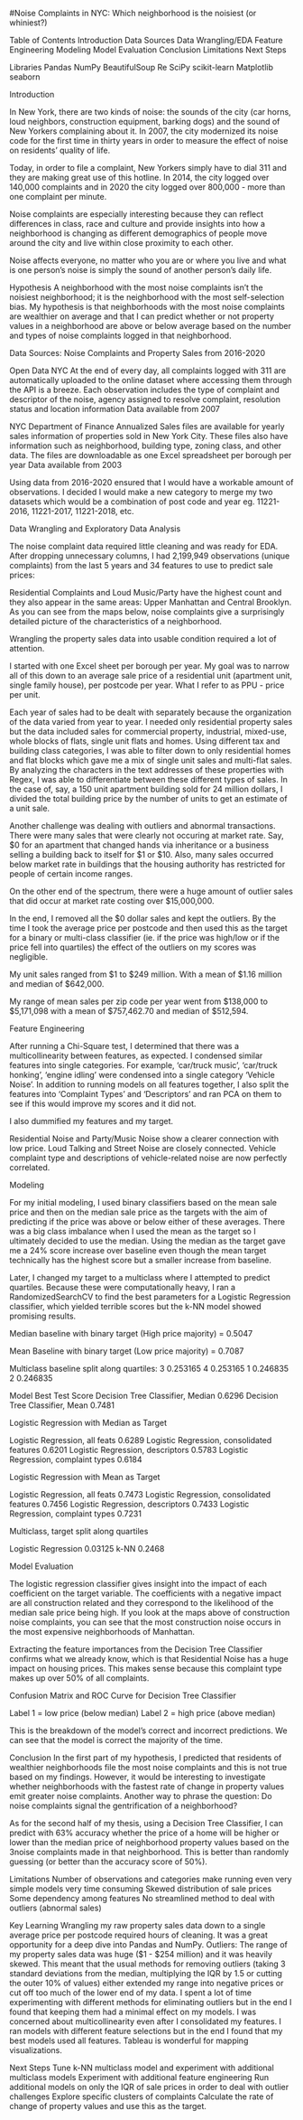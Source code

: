 #Noise Complaints in NYC: Which neighborhood is the noisiest (or whiniest?)

Table of Contents
Introduction
Data Sources
Data Wrangling/EDA
Feature Engineering
Modeling
Model Evaluation
Conclusion
Limitations
Next Steps

Libraries
Pandas
NumPy
BeautifulSoup
Re
SciPy
scikit-learn
Matplotlib
seaborn

Introduction

In New York, there are two kinds of noise: the sounds of the city (car horns, loud neighbors, construction equipment, barking dogs) and the sound of New Yorkers complaining about it. In 2007, the city modernized its noise code for the first time in thirty years in order to measure the effect of noise on residents’ quality of life. 

Today, in order to file a complaint, New Yorkers simply have to dial 311 and they are making great use of this hotline. In 2014, the city logged over 140,000 complaints and in 2020 the city logged over 800,000 - more than one complaint per minute.

Noise complaints are especially interesting because they can reflect differences in class, race and culture and provide insights into how a neighborhood is changing as different demographics of people move around the city and live within close proximity to each other.

Noise affects everyone, no matter who you are or where you live and what is one person’s noise is simply the sound of another person’s daily life.

Hypothesis
A neighborhood with the most noise complaints isn’t the noisiest neighborhood; it is the neighborhood with the most self-selection bias. My hypothesis is that neighborhoods with the most noise complaints are wealthier on average and that I can predict whether or not property values in a neighborhood are above or below average based on the number and types of noise complaints logged in that neighborhood.

Data Sources: Noise Complaints and Property Sales from 2016-2020

Open Data NYC 
At the end of every day, all complaints logged with 311 are automatically uploaded to the online dataset where accessing them through the API is a breeze. 
Each observation includes the type of complaint and descriptor of the noise, agency assigned to resolve complaint, resolution status and location information
Data available from 2007

NYC Department of Finance
Annualized Sales files are available for yearly sales information of properties sold in New York City. These files also have information such as neighborhood, building type, zoning class, and other data.
The files are downloadable as one Excel spreadsheet per borough per year
Data available from 2003

Using data from 2016-2020 ensured that I would have a workable amount of observations. I decided I would make a new category to merge my two datasets which would be a combination of post code and year eg. 11221-2016, 11221-2017, 11221-2018, etc.







Data Wrangling and Exploratory Data Analysis

The noise complaint data required little cleaning and was ready for EDA. After dropping unnecessary columns, I had 2,199,949 observations (unique complaints) from the last 5 years and 34 features to use to predict sale prices:























Residential Complaints and Loud Music/Party have the highest count and they also appear in the same areas: Upper Manhattan and Central Brooklyn. As you can see from the maps below, noise complaints give a surprisingly detailed picture of the characteristics of a neighborhood.



























Wrangling the property sales data into usable condition required a lot of attention.


I started with one Excel sheet per borough per year. My goal was to narrow all of this down to an average sale price of a residential unit (apartment unit, single family house), per postcode per year. What I refer to as PPU - price per unit.

Each year of sales had to be dealt with separately because the organization of the data varied from year to year. I needed only residential property sales but the data included sales for commercial property, industrial, mixed-use, whole blocks of flats, single unit flats and homes. Using different tax and building class categories, I was able to filter down to only residential homes and flat blocks which gave me a mix of single unit sales and multi-flat sales. By analyzing the characters in the text addresses of these properties with Regex, I was able to differentiate between these different types of sales. In the case of, say, a 150 unit apartment building sold for 24 million dollars, I divided the total building price by the number of units to get an estimate of a unit sale. 

Another challenge was dealing with outliers and abnormal transactions. There were many sales that were clearly not occuring at market rate. Say, $0 for an apartment that changed hands via inheritance or a business selling a building back to itself for $1 or $10. Also, many sales occurred below market rate in buildings that the housing authority has restricted for people of certain income ranges.

On the other end of the spectrum, there were a huge amount of outlier sales that did occur at market rate costing over $15,000,000.

In the end, I removed all the $0 dollar sales and kept the outliers. By the time I took the average price per postcode and then used this as the target for a binary or multi-class classifier (ie. if the price was high/low or if the price fell into quartiles) the effect of the outliers on my scores was negligible.

My unit sales ranged from $1 to $249 million. With a mean of $1.16 million and median of $642,000. 

My range of mean sales per zip code per year went from $138,000 to $5,171,098 with a mean of  $757,462.70 and median of $512,594.



















Feature Engineering

After running a Chi-Square test, I determined that there was a multicollinearity between features, as expected. I condensed similar features into single categories. For example, ‘car/truck music’, ‘car/truck honking’, ‘engine idling’ were condensed into a single category ‘Vehicle Noise’. In addition to running models on all features together, I also split the features into ‘Complaint Types’ and ‘Descriptors’ and ran PCA on them to see if this would improve my scores and it did not. 

I also dummified my features and my target.


Residential Noise and Party/Music Noise show a clearer connection with low price. Loud Talking and Street Noise are closely connected. Vehicle complaint type and descriptions of vehicle-related noise are now perfectly correlated.































Modeling

For my initial modeling, I used binary classifiers based on the mean sale price and then on the median sale price as the targets with the aim of predicting if the price was above or below either of these averages. There was a big class imbalance when I used the mean as the target so I ultimately decided to use the median. Using the median as the target gave me a 24% score increase over baseline even though the mean target technically has the highest score but a smaller increase from baseline.

Later, I changed my target to a multiclass where I attempted to predict quartiles. Because these were computationally heavy, I ran a RandomizedSearchCV to find the best parameters for a Logistic Regression classifier, which yielded terrible scores but the k-NN model showed promising results. 

	

Median baseline with binary target (High price majority) = 0.5047

Mean Baseline with binary target (Low price majority) = 0.7087

Multiclass baseline split along quartiles:
3    0.253165
4    0.253165
1    0.246835
2    0.246835



Model
Best Test Score
Decision Tree Classifier, Median
0.6296
Decision Tree Classifier, Mean
0.7481




Logistic Regression with Median as Target


Logistic Regression, all feats
0.6289
Logistic Regression, consolidated features
0.6201
Logistic Regression, descriptors
0.5783
Logistic Regression, complaint types
0.6184




Logistic Regression with Mean as Target


Logistic Regression, all feats
0.7473
Logistic Regression, consolidated features
0.7456
Logistic Regression, descriptors
0.7433
Logistic Regression, complaint types
0.7231




Multiclass, target split along quartiles


Logistic Regression 
0.03125
k-NN
0.2468



Model Evaluation



The logistic regression classifier gives insight into the impact of each coefficient on the target variable. The coefficients with a negative impact are all construction related and they correspond to the likelihood of the median sale price being high. If you look at the maps above of construction noise complaints, you can see that the most construction noise occurs in the most expensive neighborhoods of Manhattan.








Extracting the feature importances from the Decision Tree Classifier confirms what we already know, which is that Residential Noise has a huge impact on housing prices. This makes sense because this complaint type makes up over 50% of all complaints.

Confusion Matrix and ROC Curve for Decision Tree Classifier

Label 1 = low price (below median)
Label 2 = high price (above median)


This is the breakdown of the model’s correct and incorrect predictions. We can see that the model is correct the majority of the time. 


Conclusion
In the first part of my hypothesis, I predicted that residents of wealthier neighborhoods file the most noise complaints and this is not true based on my findings. However, it would be interesting to investigate whether 
neighborhoods with the fastest rate of change in property values emit greater noise complaints. Another way to phrase the question: Do noise complaints signal the gentrification of a neighborhood?

As for the second half of my thesis, using a Decision Tree Classifier, I can predict with 63% accuracy whether the price of a home will be higher or lower than the median price of neighborhood property values based on the 3noise complaints made in that neighborhood. This is better than randomly guessing (or better than the accuracy score of 50%). 


Limitations
Number of observations and categories make running even very simple models very time consuming
Skewed distribution of sale prices
Some dependency among features 
No streamlined method to deal with outliers (abnormal sales)


Key Learning
Wrangling my raw property sales data down to a single average price per postcode required hours of cleaning. It was a great opportunity for a deep dive into Pandas and NumPy.
Outliers: The range of my property sales data was huge ($1 - $254 million) and it was heavily skewed. This meant that the usual methods for removing outliers (taking 3 standard deviations from the median, multiplying the IQR by 1.5 or cutting the outer 10% of values) either extended my range into negative prices or cut off too much of the lower end of my data. I spent a lot of time experimenting with different methods for eliminating outliers but in the end I found that keeping them had a minimal effect on my models.
I was concerned about multicollinearity even after I consolidated my features. I ran models with different feature selections but in the end I found that my best models used all features.
Tableau is wonderful for mapping visualizations.


Next Steps
Tune k-NN multiclass model and experiment with additional multiclass models
Experiment with additional feature engineering
Run additional models on only the IQR of sale prices in order to deal with outlier challenges
Explore specific clusters of complaints 
Calculate the rate of change of property values and use this as the target.



